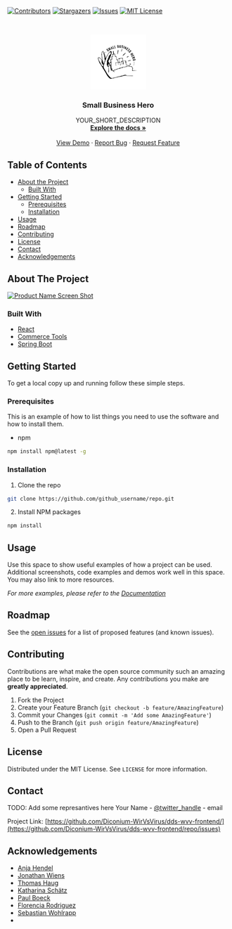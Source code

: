 <!-- PROJECT SHIELDS -->
<!--
*** I'm using markdown "reference style" links for readability.
*** Reference links are enclosed in brackets [ ] instead of parentheses ( ).
*** See the bottom of this document for the declaration of the reference variables
*** for contributors-url, forks-url, etc. This is an optional, concise syntax you may use.
*** https://www.markdownguide.org/basic-syntax/#reference-style-links
-->
[![Contributors][contributors-shield]][contributors-url]
[![Stargazers][stars-shield]][stars-url]
[![Issues][issues-shield]][issues-url]
[![MIT License][license-shield]][license-url]



<!-- PROJECT LOGO -->
<br />
<p align="center">
  <a href="https://github.com/Diconium-WirVsVirus/dds-wvv-frontend/repo">
    <img src="logo.png" alt="Logo" width="125" height="125">
  </a>

  <h3 align="center">Small Business Hero</h3>

  <p align="center">
    YOUR_SHORT_DESCRIPTION
    <br />
    <a href="https://github.com/Diconium-WirVsVirus/dds-wvv-frontend/repo"><strong>Explore the docs »</strong></a>
    <br />
    <br />
    <a href="http://www.smallbusinesshero.de/">View Demo</a>
    ·
    <a href="https://github.com/Diconium-WirVsVirus/dds-wvv-frontend/repo/issues">Report Bug</a>
    ·
    <a href="https://github.com/Diconium-WirVsVirus/dds-wvv-frontend/repo/issues">Request Feature</a>
  </p>
</p>



<!-- TABLE OF CONTENTS -->
## Table of Contents

* [About the Project](#about-the-project)
  * [Built With](#built-with)
* [Getting Started](#getting-started)
  * [Prerequisites](#prerequisites)
  * [Installation](#installation)
* [Usage](#usage)
* [Roadmap](#roadmap)
* [Contributing](#contributing)
* [License](#license)
* [Contact](#contact)
* [Acknowledgements](#acknowledgements)



<!-- ABOUT THE PROJECT -->
## About The Project

[![Product Name Screen Shot][product-screenshot]](https://www.youtube.com/watch?time_continue=2&v=umg0Hjc02SM&feature=emb_logo)

### Built With

* [React](https://reactjs.org/)
* [Commerce Tools](https://commercetools.com/de/)
* [Spring Boot](https://spring.io/projects/spring-boot)



<!-- GETTING STARTED -->
## Getting Started

To get a local copy up and running follow these simple steps.

### Prerequisites

This is an example of how to list things you need to use the software and how to install them.
* npm
```sh
npm install npm@latest -g
```

### Installation
 
1. Clone the repo
```sh
git clone https://github.com/github_username/repo.git
```
2. Install NPM packages
```sh
npm install
```



<!-- USAGE EXAMPLES -->
## Usage

Use this space to show useful examples of how a project can be used. Additional screenshots, code examples and demos work well in this space. You may also link to more resources.

_For more examples, please refer to the [Documentation](https://example.com)_



<!-- ROADMAP -->
## Roadmap

See the [open issues](https://github.com/Diconium-WirVsVirus/dds-wvv-frontend/repo/issues) for a list of proposed features (and known issues).



<!-- CONTRIBUTING -->
## Contributing

Contributions are what make the open source community such an amazing place to be learn, inspire, and create. Any contributions you make are **greatly appreciated**.

1. Fork the Project
2. Create your Feature Branch (`git checkout -b feature/AmazingFeature`)
3. Commit your Changes (`git commit -m 'Add some AmazingFeature'`)
4. Push to the Branch (`git push origin feature/AmazingFeature`)
5. Open a Pull Request



<!-- LICENSE -->
## License

Distributed under the MIT License. See `LICENSE` for more information.



<!-- CONTACT -->
## Contact

TODO: Add some represantives here
Your Name - [@twitter_handle](https://twitter.com/twitter_handle) - email

Project Link: [https://github.com/Diconium-WirVsVirus/dds-wvv-frontend/](https://github.com/Diconium-WirVsVirus/dds-wvv-frontend/repo/issues)



<!-- ACKNOWLEDGEMENTS -->
## Acknowledgements

* [Anja Hendel](https://www.linkedin.com/in/anja-hendel-97921322/)
* [Jonathan Wiens](https://www.linkedin.com/in/jonathan-wiens-022459142/)
* [Thomas Haug](https://www.linkedin.com/in/thomas-haug-931728133/)
* [Katharina Schätz](https://www.linkedin.com/in/katharina-sch%C3%A4tz-3b784b131/)
* [Paul Boeck](https://www.linkedin.com/in/paul-boeck/)
* [Florencia Rodriguez](https://www.linkedin.com/in/florencia-r-816a9138/)
* [Sebastian Wohlrapp](https://www.linkedin.com/in/wohlrapp/)
* []()





<!-- MARKDOWN LINKS & IMAGES -->
<!-- https://www.markdownguide.org/basic-syntax/#reference-style-links -->
[contributors-shield]: https://img.shields.io/github/contributors/Diconium-WirVsVirus/dds-wvv-frontend.svg?style=flat-square
[contributors-url]: https://github.com/Diconium-WirVsVirus/dds-wvv-frontend/graphs/contributors
[stars-shield]: https://img.shields.io/github/stars/Diconium-WirVsVirus/dds-wvv-frontend.svg?style=flat-square
[stars-url]: https://github.com/Diconium-WirVsVirus/dds-wvv-frontend/stargazers
[issues-shield]: https://img.shields.io/github/issues/Diconium-WirVsVirus/dds-wvv-frontend.svg?style=flat-square
[issues-url]: https://github.com/Diconium-WirVsVirus/dds-wvv-frontend/issues
[license-shield]: https://img.shields.io/github/license/Diconium-WirVsVirus/dds-wvv-frontend.svg?style=flat-square
[license-url]: https://github.com/Diconium-WirVsVirus/dds-wvv-frontend/blob/master/LICENSE.txt
[product-screenshot]: images/screenshot.png
